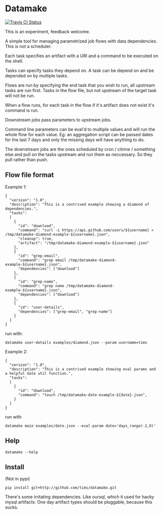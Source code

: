 Datamake
========

[![Travis CI Status](https://api.travis-ci.org/tims/datamake.png)](https://travis-ci.org/tims/datamake)

This is an experiment, feedback welcome.

A simple tool for managing parametrized job flows with data dependencies. This is not a scheduler.

Each task specifies an artifact with a URI and a command to be executed on the shell.

Tasks can specify tasks they depend on. A task can be depend on and be depended on by multiple tasks.

Flows are run by specifying the end task that you wish to run, all upstream tasks are run first. Tasks in the flow file, but not upstream of the target task will not be run.

When a flow runs, for each task in the flow if it's artifact does not exist it's command is run.

Downstream jobs pass parameters to upstream jobs.

Command line parameters can be eval'd to multiple values and will run the whole flow for each value. Eg: an aggregation script can be passed dates for the last 7 days and only the missing days will have anything to do.

The downstream jobs are the ones scheduled by cron / citrine / something else and pull on the tasks upstream and run them as neccessary.
So they pull rather than push.

Flow file format
------------------

Example 1:

    {
      "version": "1.0",
      "description": "This is a contrived example showing a diamond of dependencies.",
      "tasks":
      [
        {
          "id": "download",
          "command": "curl -i https://api.github.com/users/${username} > /tmp/datamake-diamond-example-${username}.json",
          "cleanup": true,
          "artifact": "/tmp/datamake-diamond-example-${username}.json"
        },
        {
          "id": "grep-email",
          "command": "grep email /tmp/datamake-diamond-example-${username}.json",
          "dependencies": ["download"]
        },
        {
          "id": "grep-name",
          "command": "grep name /tmp/datamake-diamond-example-${username}.json",
          "dependencies": ["download"]
        },
        {
          "id": "user-details",
          "dependencies": ["grep-email", "grep-name"]
        }
      ]
    }

run with:

    datamake user-details examples/diamond.json --param username=tims

Example 2:

    {
      "version": "1.0",
      "description": "This is a contrived example showing eval params and a helpful date util function.",
      "tasks":
      [
        {
          "id": "download",
          "command": "touch /tmp/datamake-date-example-${date}.json",
        }
      ]
    }

run with

    datamake main examples/date.json --eval-param date='days_range(-2,0)'


Help
----

    datamake --help

Install
-------

(Not in pypi)

    pip install git+http://github.com/tims/datamake.git


There's some irritating dependencies. Like oursql, which it used for hacky mysql artifacts.
One day artifact types should be pluggable, because this sucks.




